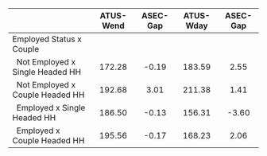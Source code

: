 
|                      |    ATUS-Wend |     ASEC-Gap |    ATUS-Wday |     ASEC-Gap |
| -------------------- | :----------: | :----------: | :----------: | :----------: |
| Employed Status x Couple |              |              |              |              |
| &nbsp;&nbsp;Not Employed x Single Headed HH |       172.28 |        -0.19 |       183.59 |         2.55 |
| &nbsp;&nbsp;Not Employed x Couple Headed HH |       192.68 |         3.01 |       211.38 |         1.41 |
| &nbsp;&nbsp;Employed x Single Headed HH |       186.50 |        -0.13 |       156.31 |        -3.60 |
| &nbsp;&nbsp;Employed x Couple Headed HH |       195.56 |        -0.17 |       168.23 |         2.06 |

